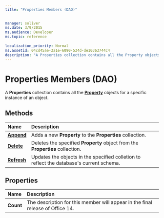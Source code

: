 ```yaml
---
title: "Properties Members (DAO)"
 
 
manager: soliver
ms.date: 3/9/2015
ms.audience: Developer
ms.topic: reference
  
localization_priority: Normal
ms.assetid: 04cd45ae-3a1e-6090-534d-de10363744c4
description: "A Properties collection contains all the Property objects for a specific instance of an object."
---
```


# Properties Members (DAO)

A **Properties** collection contains all the **[Property](property-object-dao.md)** objects for a specific instance of an object. 
  
## Methods

|**Name**|**Description**|
|:-----|:-----|
|**[Append](properties-append-method-dao.md)** <br/> |Adds a new **Property** to the **Properties** collection.  <br/> |
|**[Delete](properties-delete-method-dao.md)** <br/> |Deletes the specified **Property** object from the **Properties** collection.  <br/> |
|**[Refresh](properties-refresh-method-dao.md)** <br/> |Updates the objects in the specified colletion to reflect the database's current schema.  <br/> |
   
## Properties

|**Name**|**Description**|
|:-----|:-----|
|****Count**** <br/> |The description for this member will appear in the final release of Office 14.  <br/> |
   

